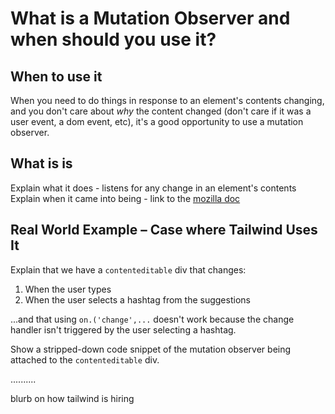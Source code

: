 # What is a Mutation Observer and when should you use it?

## When to use it
When you need to do things in response to an element's contents changing, and you don't care about *why* the content changed (don't care if it was a user event, a dom event, etc), it's a good opportunity to use a mutation observer.

## What is is
Explain what it does - listens for any change in an element's contents
Explain when it came into being - link to the [mozilla doc](https://developer.mozilla.org/en-US/docs/Web/API/MutationObserver)

## Real World Example – Case where Tailwind Uses It
Explain that we have a `contenteditable` div that changes:
1. When the user types
2. When the user selects a hashtag from the suggestions

...and that using `on.('change',...` doesn't work because the change handler isn't triggered by the user selecting a hashtag.

Show a stripped-down code snippet of the mutation observer being attached to the `contenteditable` div.

..........

blurb on how tailwind is hiring
